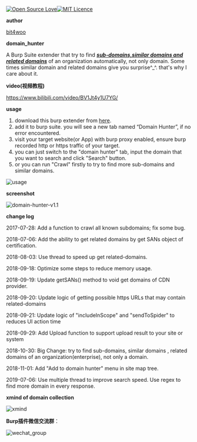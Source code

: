 [![Open Source Love](https://badges.frapsoft.com/os/v1/open-source.svg?v=103)](https://github.com/ellerbrock/open-source-badges/)[![MIT Licence](https://badges.frapsoft.com/os/mit/mit.svg?v=103)](https://opensource.org/licenses/mit-license.php)

**author**

[bit4woo](https://github.com/bit4woo)

**domain_hunter**

A Burp Suite extender that try to find *<u>**sub-domains,similar domains and related domains**</u>* of an organization automatically, not only domain.
Some times similar domain and related domains give you surprise^_^. that's why I care about it.

**video(视频教程)**

https://www.bilibili.com/video/BV1Jt4y1U7YG/

**usage**

1. download this burp extender from [here](https://github.com/bit4woo/domain_hunter/releases).
2. add it to burp suite. you will see a new tab named “Domain Hunter”, if  no error encountered. 
3. visit your target website(or App) with burp proxy enabled, ensure burp recorded http or https traffic of your target.
4. you can just switch to the "domain hunter" tab, input the domain that you want to search and click "Search" button.
5. or you can  run "Crawl" firstly to try to find more sub-domains and similar domains. 

![usage](doc/usage.gif)

**screenshot**

![domain-hunter-v1.1](doc/domain-hunter-v1.2.png)

**change log**

2017-07-28: Add a function to crawl all known subdomains; fix some bug.

2018-07-06: Add the ability to get related domains by get SANs object of certification.  

2018-08-03: Use thread to speed up get related-domains.

2018-09-18: Optimize some steps to reduce memory usage.

2018-09-19: Update getSANs() method to void get domains of CDN provider.

2018-09-20: Update logic of getting possible https URLs that may contain related-domains

2018-09-21: Update logic of "includeInScope" and "sendToSpider" to reduces UI action time

2018-09-29: Add Upload function to support  upload result to your site or system

2018-10-30: Big Change: try to find sub-domains, similar domains , related domains of an organization(enterprise), not only a domain.

2018-11-01: Add "Add to domain hunter"  menu  in site map tree.

2019-07-06: Use multiple thread to improve search speed. Use regex to find more domain in every response.

**xmind of domain collection**

![xmind](doc/xmind.png)

**Burp插件微信交流群**：

![wechat_group](doc/wechat_group.jpg)